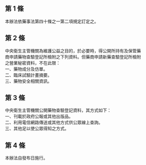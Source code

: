 第 1 條
-------
本辦法依藥事法第四十條之一第二項規定訂定之。

第 2 條
-------
中央衛生主管機關為維護公益之目的，於必要時，得公開所持有及保管藥  
商申請藥物查驗登記所檢附之下列資料。但藥商申請新藥查驗登記所檢附  
之營業秘密資料，不在此限：  
一、藥物成分及仿單。  
二、臨床試驗計畫摘要。  
三、藥物安全相關資訊。

第 3 條
-------
中央衛生主管機關公開藥物查驗登記資料，其方式如下：  
一、刊載於政府公報或其他出版品。  
二、利用電信網路傳送或其他方式供公眾線上查詢。  
三、其他足以使公眾得知之方式。

第 4 條
-------
本辦法自發布日施行。

